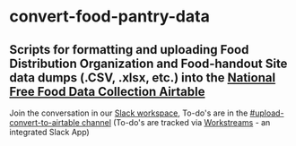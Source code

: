 # convert-food-pantry-data

## Scripts for formatting and uploading Food Distribution Organization and Food-handout Site data dumps (.CSV, .xlsx, etc.) into the [National Free Food Data Collection Airtable](https://airtable.com/invite/l?inviteId=invgFbPkoS2sXfYoi&inviteToken=edaa3e00328ce2a8c0bf160c51210a071c06da6edb6b79e06773b6c1063bd325)

Join the conversation in our [Slack workspace](https://join.slack.com/t/covid-basic-needs), To-do's are in the [#upload-convert-to-airtable channel](https://covid-basic-needs.slack.com/archives/C0120CGRABV) (To-do's are tracked via [Workstreams](workstreams.ai) - an integrated Slack App)
